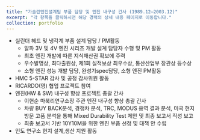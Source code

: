 ```yaml
---
title: "가솔린엔진설계팀 부품 담당 및 엔진 내구성 간사 (1989.12–2003.12)"
excerpt: "각 항목을 클릭하시면 해당 경력의 상세 내용 페이지로 이동합니다."
collection: portfolio
---
```


* 실린더 헤드 및 냉각계 부품 설계 담당 / PM활동 
    * 알파 3V 및 4V 엔진 시리즈 개발 설계 담당자 수행 및 PM 활동 
    * 최초 엔진 개발에 따른 지식재산권 확보에 주력 
    * 우수발명상, 최다출원상, 제1회 실적보상 최우수상, 통산산업부 장관상 등수상  
    * 소형 엔진 성능 개발 담당, 완성기spec담당, 소형 엔진 PM활동
* HMC 5-STAR 감사 및 공정 감사위원 활동  
* RICARDO(영) 협업 프로젝트 참여
* 엔진(HW & SW) 내구성 향상 프로젝트 총괄 간사 
    * 이현순 마북리연구소장 주관  엔진 내구성 향상 총괄 간사 
    * 차량 BUY BACK분석, 경쟁차 분석, TRC, MODUS 용역 결과 분석, 미국 현지 방문 고품 분석을 통해  Mixed Durability Test 제안 및 최종 보고서 직성 보고 
    * 최종 보고서 기반 10Y10M을 위한 엔진 부품 선정 및 대책 안 수립
* 인도 연구소 현지 설계,생산 지원 활동 

